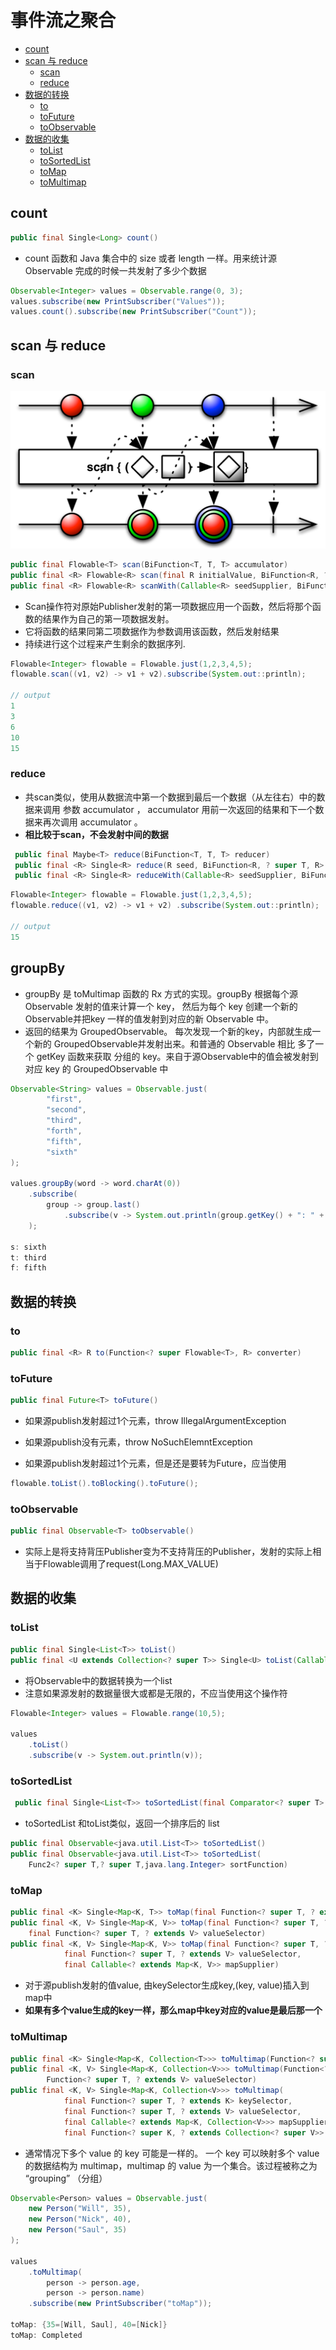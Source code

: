 # 事件流之聚合

- [count](#count)
- [scan 与 reduce](#scan-与-reduce)
    - [scan](#scan)
    - [reduce](#reduce)
- [数据的转换](#数据的转换)
    - [to](#to)
    - [toFuture](#tofuture)
    - [toObservable](#toobservable)
- [数据的收集](#数据的收集)
    - [toList](#tolist)
    - [toSortedList](#tosortedlist)
    - [toMap](#tomap)
    - [toMultimap](#tomultimap)

## count

```java
public final Single<Long> count()
```

- count 函数和 Java 集合中的 size 或者 length 一样。用来统计源 Observable 完成的时候一共发射了多少个数据

```java
Observable<Integer> values = Observable.range(0, 3);
values.subscribe(new PrintSubscriber("Values"));
values.count().subscribe(new PrintSubscriber("Count"));

```

## scan 与 reduce

### scan

![scan](../../image-resources/rxjava/scan.png)

```java
public final Flowable<T> scan(BiFunction<T, T, T> accumulator)
public final <R> Flowable<R> scan(final R initialValue, BiFunction<R, ? super T, R> accumulator)
public final <R> Flowable<R> scanWith(Callable<R> seedSupplier, BiFunction<R, ? super T, R> accumulator)
```

- Scan操作符对原始Publisher发射的第一项数据应用一个函数，然后将那个函数的结果作为自己的第一项数据发射。
- 它将函数的结果同第二项数据作为参数调用该函数，然后发射结果
- 持续进行这个过程来产生剩余的数据序列.

```java
Flowable<Integer> flowable = Flowable.just(1,2,3,4,5);
flowable.scan((v1, v2) -> v1 + v2).subscribe(System.out::println);

// output
1
3
6
10
15
```

### reduce

- 共scan类似，使用从数据流中第一个数据到最后一个数据（从左往右）中的数据来调用 参数 accumulator ，
 accumulator 用前一次返回的结果和下一个数据来再次调用 accumulator 。
- **相比较于scan，不会发射中间的数据**

```java
 public final Maybe<T> reduce(BiFunction<T, T, T> reducer)
 public final <R> Single<R> reduce(R seed, BiFunction<R, ? super T, R> reducer)
 public final <R> Single<R> reduceWith(Callable<R> seedSupplier, BiFunction<R, ? super T, R> reducer)
```

```java
Flowable<Integer> flowable = Flowable.just(1,2,3,4,5);
flowable.reduce((v1, v2) -> v1 + v2) .subscribe(System.out::println);

// output
15
```

## groupBy

- groupBy 是 toMultimap 函数的 Rx 方式的实现。groupBy 根据每个源Observable 发射的值来计算一个 key， 然后为每个 key 创建一个新的 Observable并把key 一样的值发射到对应的新 Observable 中。
- 返回的结果为 GroupedObservable。 每次发现一个新的key，内部就生成一个新的 GroupedObservable并发射出来。和普通的 Observable 相比 多了一个 getKey 函数来获取 分组的 key。来自于源Observable中的值会被发射到对应 key 的 GroupedObservable 中

```java
Observable<String> values = Observable.just(
        "first",
        "second",
        "third",
        "forth",
        "fifth",
        "sixth"
);

values.groupBy(word -> word.charAt(0))
    .subscribe(
        group -> group.last()
            .subscribe(v -> System.out.println(group.getKey() + ": " + v))
    );

s: sixth
t: third
f: fifth

```

## 数据的转换

### to

```java
public final <R> R to(Function<? super Flowable<T>, R> converter)
```

### toFuture

```java
public final Future<T> toFuture()
```

- 如果源publish发射超过1个元素，throw IllegalArgumentException
- 如果源publish没有元素，throw NoSuchElemntException

- 如果源publish发射超过1个元素，但是还是要转为Future，应当使用

```java
flowable.toList().toBlocking().toFuture();
```

### toObservable

```java
public final Observable<T> toObservable()
```

- 实际上是将支持背压Publisher变为不支持背压的Publisher，发射的实际上相当于Flowable调用了request(Long.MAX_VALUE)

## 数据的收集

### toList

```java
public final Single<List<T>> toList()
public final <U extends Collection<? super T>> Single<U> toList(Callable<U> collectionSupplier)
```

- 将Observable中的数据转换为一个list
- 注意如果源发射的数据量很大或都是无限的，不应当使用这个操作符

```java
Flowable<Integer> values = Flowable.range(10,5);

values
    .toList()
    .subscribe(v -> System.out.println(v));

```

### toSortedList

```java
 public final Single<List<T>> toSortedList(final Comparator<? super T> comparator, int capacityHint)
```

- toSortedList 和toList类似，返回一个排序后的 list

```java
public final Observable<java.util.List<T>> toSortedList()
public final Observable<java.util.List<T>> toSortedList(
    Func2<? super T,? super T,java.lang.Integer> sortFunction)
```

### toMap

```java
public final <K> Single<Map<K, T>> toMap(final Function<? super T, ? extends K> keySelector)
public final <K, V> Single<Map<K, V>> toMap(final Function<? super T, ? extends K> keySelector,
    final Function<? super T, ? extends V> valueSelector)
public final <K, V> Single<Map<K, V>> toMap(final Function<? super T, ? extends K> keySelector,
            final Function<? super T, ? extends V> valueSelector,
            final Callable<? extends Map<K, V>> mapSupplier)
```

- 对于源publish发射的值value, 由keySelector生成key,(key, value)插入到map中
- **如果有多个value生成的key一样，那么map中key对应的value是最后那一个**

### toMultimap

```java
public final <K> Single<Map<K, Collection<T>>> toMultimap(Function<? super T, ? extends K> keySelector)
public final <K, V> Single<Map<K, Collection<V>>> toMultimap(Function<? super T, ? extends K> keySelector, 
        Function<? super T, ? extends V> valueSelector)
public final <K, V> Single<Map<K, Collection<V>>> toMultimap(
            final Function<? super T, ? extends K> keySelector,
            final Function<? super T, ? extends V> valueSelector,
            final Callable<? extends Map<K, Collection<V>>> mapSupplier,
            final Function<? super K, ? extends Collection<? super V>> collectionFactory)
```

- 通常情况下多个 value 的 key 可能是一样的。 一个 key 可以映射多个 value 的数据结构为 multimap，multimap 的 value 为一个集合。该过程被称之为 “grouping” （分组）

```java
Observable<Person> values = Observable.just(
    new Person("Will", 35),
    new Person("Nick", 40),
    new Person("Saul", 35)
);

values
    .toMultimap(
        person -> person.age,
        person -> person.name)
    .subscribe(new PrintSubscriber("toMap"));

toMap: {35=[Will, Saul], 40=[Nick]}
toMap: Completed

```
